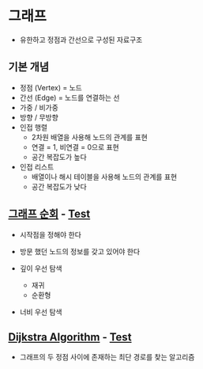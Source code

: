 # 그래프
- 유한하고 정점과 간선으로 구성된 자료구조

## 기본 개념
- 정점 (Vertex) = 노드
- 간선 (Edge) = 노드를 연결하는 선
- 가중 / 비가중
- 방향 / 무방향
- 인접 행렬
  - 2차원 배열을 사용해 노드의 관계를 표현
  - 연결 = 1, 비연결 = 0으로 표현
  - 공간 복잡도가 높다
- 인접 리스트
  - 배열이나 해시 테이블을 사용해 노드의 관계를 표현
  - 공간 복잡도가 낮다

## [그래프 순회](src/main/java/graph/graphTraversal.java) - [Test](src/test/java/graph/graphTraversalTest.java)
- 시작점을 정해야 한다
- 방문 했던 노드의 정보를 갖고 있어야 한다

- 깊이 우선 탐색
  - 재귀
  - 순환형
- 너비 우선 탐색

## [Dijkstra Algorithm](src/main/java/graph/DijkstraAlgorithm.java) - [Test](src/test/java/graph/DijkstraAlgorithmTest.java)
- 그래프의 두 정점 사이에 존재하는 최단 경로를 찾는 알고리즘

